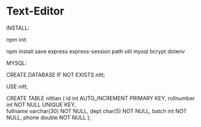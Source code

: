 # Text-Editor

INSTALL:

npm init

npm install save express express-session path util mysql bcrypt dotenv

MYSQL:

CREATE DATABASE IF NOT EXISTS nitt;

USE nitt;

CREATE TABLE nittian ( 
	id int AUTO_INCREMENT PRIMARY KEY,
	rollnumber int NOT NULL UNIQUE KEY,       
	fullname varchar(30) NOT NULL,
	dept char(5) NOT NULL,
	batch int NOT NULL,
	phone double NOT NULL
);
